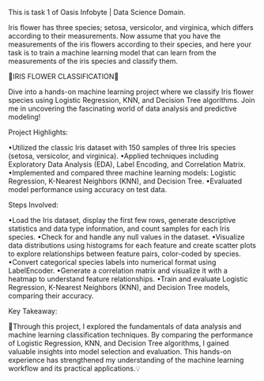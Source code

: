 This is task 1 of Oasis Infobyte | Data Science Domain.

Iris flower has three species; setosa, versicolor, and virginica, which differs according to their measurements. Now assume that you have the measurements of the iris flowers according to their species, and here your task is to train a machine learning model that can learn from the
measurements of the iris species and classify them.

 🌻IRIS FLOWER CLASSIFICATION🌺
 
Dive into a hands-on machine learning project where we classify Iris flower species using Logistic Regression, KNN, and Decision Tree algorithms. Join me in uncovering the fascinating world of data analysis and predictive modeling!

Project Highlights:

•Utilized the classic Iris dataset with 150 samples of three Iris species (setosa, versicolor, and virginica).
•Applied techniques including Exploratory Data Analysis (EDA), Label Encoding, and Correlation Matrix.
•Implemented and compared three machine learning models: Logistic Regression, K-Nearest Neighbors (KNN), and Decision Tree.
•Evaluated model performance using accuracy on test data.

Steps Involved:

•Load the Iris dataset, display the first few rows, generate descriptive statistics and data type information, and count samples for each Iris species.
•Check for and handle any null values in the dataset.
•Visualize data distributions using histograms for each feature and create scatter plots to explore relationships between feature pairs, color-coded by species.
•Convert categorical species labels into numerical format using LabelEncoder.
•Generate a correlation matrix and visualize it with a heatmap to understand feature relationships.
•Train and evaluate Logistic Regression, K-Nearest Neighbors (KNN), and Decision Tree models, comparing their accuracy.

Key Takeaway:

🔑Through this project, I explored the fundamentals of data analysis and machine learning classification techniques. By comparing the performance of Logistic Regression, KNN, and Decision Tree algorithms, I gained valuable insights into model selection and evaluation. This hands-on experience has strengthened my understanding of the machine learning workflow and its practical applications.💡
